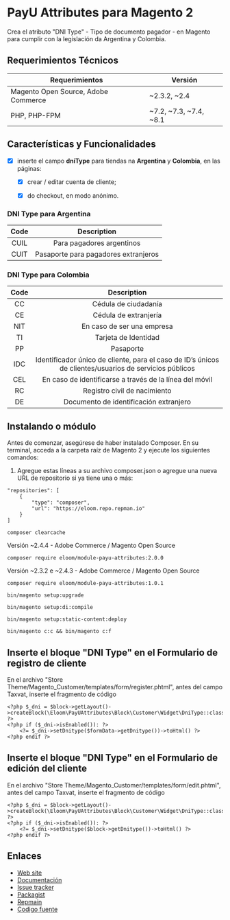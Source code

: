 # PayU Attributes para Magento 2

Crea el atributo "DNI Type" - Tipo de documento pagador - en Magento para cumplir con la legislación da Argentina y Colombia.

## Requerimientos Técnicos

| Requerimientos | Versión                |
| ------ |------------------------|
| Magento Open Source, Adobe Commerce | ~2.3.2, ~2.4           |
| PHP, PHP-FPM | ~7.2, ~7.3, ~7.4, ~8.1 |

## Características y Funcionalidades

- [x] inserte el campo **dniType** para tiendas na **Argentina** y **Colombia**, en las páginas:
    
    - [x] crear / editar cuenta de cliente;

    - [x] do checkout, en modo anónimo.    

### DNI Type para Argentina

|   Code    |   Description |
|   :---:   |   :---:       |
|	CUIL	|	Para pagadores argentinos   |
|	CUIT	|	Pasaporte para pagadores extranjeros    |

### DNI Type para Colombia

|   Code    |   Description |
|   :---:   |   :---:       |
|	CC		|	Cédula de ciudadanía    |
|	CE 		|	Cédula de extranjería   |
|	NIT		|	En caso de ser una empresa  |
|	TI		|	Tarjeta de Identidad    |
|	PP 		|	Pasaporte   |
|	IDC     |	Identificador único de cliente, para el caso de ID’s únicos de clientes/usuarios de servicios públicos	|
|	CEL 	|	En caso de identificarse a través de la línea del móvil	|
|	RC 		|	Registro civil de nacimiento	|
|	DE 		|	Documento de identificación extranjero 	|

## Instalando o módulo

Antes de comenzar, asegúrese de haber instalado Composer. En su terminal, acceda a la carpeta raíz de Magento 2 y ejecute los siguientes comandos:

1. Agregue estas líneas a su archivo composer.json o agregue una nueva URL de repositorio si ya tiene una o más:

```
"repositories": [
    {
        "type": "composer", 
        "url": "https://eloom.repo.repman.io"
    }
]
```

```
composer clearcache
```

Versión ~2.4.4 - Adobe Commerce / Magento Open Source
```
composer require eloom/module-payu-attributes:2.0.0
```

Versión ~2.3.2 e ~2.4.3 - Adobe Commerce / Magento Open Source
```
composer require eloom/module-payu-attributes:1.0.1
```

```
bin/magento setup:upgrade
```

```
bin/magento setup:di:compile
```

```
bin/magento setup:static-content:deploy
```

```
bin/magento c:c && bin/magento c:f
```

## Inserte el bloque "DNI Type" en el Formulario de registro de cliente

En el archivo "Store Theme/Magento_Customer/templates/form/register.phtml", antes del campo Taxvat, inserte el fragmento de código

```
<?php $_dni = $block->getLayout()->createBlock(\Eloom\PayUAttributes\Block\Customer\Widget\DniType::class) ?>
<?php if ($_dni->isEnabled()): ?>
    <?= $_dni->setDnitype($formData->getDnitype())->toHtml() ?>
<?php endif ?>
```

## Inserte el bloque "DNI Type" en el Formulario de edición del cliente

En el archivo "Store Theme/Magento_Customer/templates/form/edit.phtml", antes del campo Taxvat, inserte el fragmento de código

```
<?php $_dni = $block->getLayout()->createBlock(\Eloom\PayUAttributes\Block\Customer\Widget\DniType::class) ?>
<?php if ($_dni->isEnabled()): ?>
    <?= $_dni->setDnitype($block->getDnitype())->toHtml() ?>
<?php endif ?>
```

## Enlaces

* [Web site](https://eloom.tech/payu-latam)
* [Documentación](https://docs.eloom.tech/es/payu-latam)
* [Issue tracker](https://github.com/eloom/module-payu-attributes/issues)
* [Packagist](https://packagist.org/packages/eloom/module-payu-attributes)
* [Repmain](https://app.repman.io/organization/eloom/package/e984fde3-d48a-480b-8b23-b0d04ca78e1b/details)
* [Codigo fuente](https://github.com/eloom/module-payu-attributes)